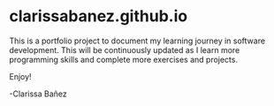 # clarissabanez.github.io


This is  a portfolio project to document my learning journey in software development.
This will be continuously updated as I learn more programming skills
and complete more exercises and projects.

Enjoy!

-Clarissa Bañez